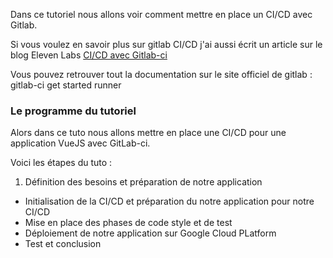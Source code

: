 Dans ce tutoriel nous allons voir comment mettre en place un CI/CD avec Gitlab.

Si vous voulez en savoir plus sur gitlab CI/CD j'ai aussi écrit un article sur le blog Eleven Labs [CI/CD avec Gitlab-ci](https://blog.eleven-labs.com/fr/ci-cd-avec-gitlab-ci)

Vous pouvez retrouver tout la documentation sur le site officiel de gitlab :
gitlab-ci
get started
runner

### Le programme du tutoriel

Alors dans ce tuto nous allons mettre en place une CI/CD pour une application VueJS avec GitLab-ci.

Voici les étapes du tuto :
 1. Définition des besoins et préparation de notre application
 * Initialisation de la CI/CD et préparation du notre application pour notre CI/CD
 * Mise en place des phases de code style et de test
 * Déploiement de notre application sur Google Cloud PLatform
 * Test et conclusion
